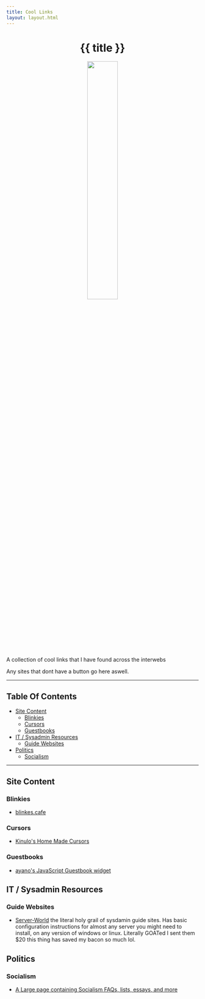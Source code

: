 ```yaml
---
title: Cool Links
layout: layout.html
---
```

<h1 style="text-align: center;">{{ title }}</h1>

<div style="text-align: center;">
    <img src="/static/imgs/wizard77.gif" style="width: 40%">
</div>
A collection of cool links that I have found across the interwebs

Any sites that dont have a button go here aswell.

---

## Table Of Contents

- [Site Content](#site_content)
  - [Blinkies](#site_content_blinkies)
  - [Cursors](#site_content_cursors)
  - [Guestbooks](#site_content_guestbooks)
- [IT / Sysadmin Resources](#sysadmin_resources)
  - [Guide Websites](#sysadmin_resources_guides)
- [Politics](#politics)
  - [Socialism](#politics_socialism)

---

<section id="site_content">

## Site Content

<section id="site_content_blinkies">

### Blinkies

- [blinkes.cafe](https://blinkies.cafe/)

<section id="site_content_cursors">

### Cursors

- [Kinulo's Home Made Cursors](https://kiunlo.neocities.org/cursors)

<section id="site_content_guestbooks">

### Guestbooks

- [ayano's JavaScript Guestbook widget](https://virtualobserver.moe/ayano/comment-widget)

<section id="sysadmin_resources">

## IT / Sysadmin Resources

<section id="sysadmin_resources_guides">

### Guide Websites

- [Server-World](https://server-world.info) the literal holy grail of sysdamin guide sites. Has basic configuration instructions for almost any server you might need to install, on any version of windows or linux. Literally GOATed I sent them $20 this thing has saved my bacon so much lol.

<section id="politics">

## Politics

<section id="politics_socialism">

### Socialism

- [A Large page containing Socialism FAQs, lists, essays, and more](https://dessalines.github.io/essays/)
